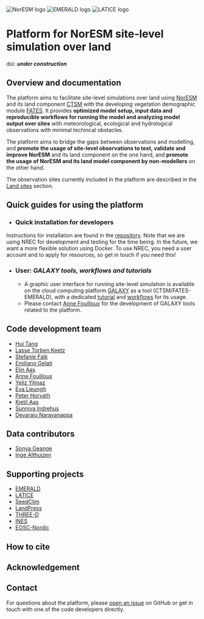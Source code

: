 ![NorESM logo](https://tinyimg.io/i/9AdhM6J.png)
![EMERALD logo](https://tinyimg.io/i/O6Vkl1F.png)
![LATICE logo](https://tinyimg.io/i/4IM1ogh.png)

# Platform for NorESM site-level simulation over land

doi: ***under construction***

## Overview and documentation
The platform aims to facilitate site-level simulations over land using [NorESM](https://github.com/NorESMhub/NorESM) and its land component [CTSM](https://github.com/NorESMhub/CTSM) with the developing vegetation demographic module [FATES](https://github.com/NGEET/fates). It provides **optimized model setup, input data and reproducible workflows for running the model and analyzing model output over sites** with meteorological, ecological and hydrological observations with minimal techincal obstacles.

The platform aims to bridge the gaps between observations and modelling, and **promote the usage of site-level observations to test, validate and improve NorESM** and its land component on the one hand, and **promote the usage of NorESM and its land model component by non-modellers** on the other hand.

The observation sites currently included in the platform are described in the [Land sites](https://noresmhub.github.io/NorESM_LandSites_Platform/land-sites/) section. 

## Quick guides for using the platform

* ### Quick installation for developers
Instructions for installation are found in the [repository](https://github.com/NorESMhub/NorESM_LandSites_Platform). Note that we are using NREC for development and testing for the time being. In the future, we want a more flexible solution using Docker. To use NREC, you need a user account and to apply for resources, so get in touch if you need this!

* ### User: *GALAXY tools, workflows and tutorials*
  - A graphic user interface for running site-level simulation is available on the cloud computing platform [GALAXY](https://galaxyproject.org/) as a tool (CTSM/FATES-EMERALD), with a dedicated [tutorial](https://training.galaxyproject.org/training-material/topics/climate/tutorials/fates/tutorial.html) and [workflows]() for its usage.
  - Please contact [Anne Fouilloux](https://github.com/annefou) for the development of GALAXY tools related to the platform.

## Code development team
* [Hui Tang](https://github.com/huitang-earth)
* [Lasse Torben Keetz](https://github.com/lasseke)
* [Stefanie Falk](https://github.com/ziu1986)
* [Emiliano Gelati](https://github.com/emiliano-gelati)
* [Elin Aas](https://github.com/ecaas)
* [Anne Fouilloux](https://github.com/annefou)
* [Yeliz Yilmaz](https://github.com/yelizy)
* [Eva Lieungh](https://github.com/evalieungh)
* [Peter Horvath](https://github.com/peterhor)
* [Kjetil Aas](https://github.com/kjetilaas)
* [Sunniva Indrehus](https://github.com/sunnivin)
* [Devaraju Narayanappa](https://github.com/devarajun)

## Data contributors
* [Sonya Geange](https://github.com/srg101)
* [Inge Althuizen](https://github.com/ingealthuizen)

## Supporting projects
* [EMERALD](https://www.mn.uio.no/geo/english/research/projects/emerald/)
* [LATICE](https://www.mn.uio.no/geo/english/research/groups/latice/)
* [SeedClim](https://www.uib.no/en/rg/EECRG/55395/seedclim)
* [LandPress](https://www.uib.no/en/rg/EECRG/95156/landpress)
* [THREE-D](https://www.uib.no/en/rg/EECRG/126712/three-d)
* [INES](https://www.ines.noresm.org/)
* [EOSC-Nordic](https://www.eosc-nordic.eu/)

## How to cite

## Acknowledgement

## Contact

For questions about the platform, please [open an issue](https://github.com/NorESMhub/NorESM_LandSites_Platform/issues/new) on GitHub or get in touch with one of the code developers directly. 
